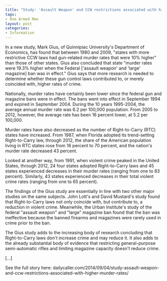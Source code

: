 ```yaml
---
title: "Study: 'Assault Weapon' and CCW restrictions associated with higher murder rates"
tags:
- One Armed Man
layout: post
categories:
- Information
---
```


In a new study, Mark Gius, of Quinnipiac University's Department of Economics, has found that between 1980 and 2009, "states with more restrictive CCW laws had gun-related murder rates that were 10% higher" than those of other states. Gius also concluded that state "murder rates were 19.3% higher when the Federal \['assault weapon' and 'large' magazine\] ban was in effect." Gius says that more research is needed to determine whether these gun control laws contributed to, or merely coincided with, higher rates of crime.

Nationally, murder rates have certainly been lower since the federal gun and magazine bans were in effect. The bans went into effect in September 1994 and expired in September 2004. During the 10 years 1995-2004, the average annual murder rate was 6.2 per 100,000 population. From 2005 to 2012, however, the average rate has been 16 percent lower, at 5.2 per 100,000.

Murder rates have also decreased as the number of Right-to-Carry (RTC) states have increased. From 1987, when Florida adopted its trend-setting Right-to-Carry law, through 2012, the share of the American population living in RTC states rose from 16 percent to 70 percent, and the nation's murder rate decreased 43 percent.

Looked at another way, from 1991, when violent crime peaked in the United States, through 2012, 24 four states adopted Right-to-Carry laws and 45 states experienced decreases in their murder rates (ranging from one to 83 percent). Similarly, 43 states experienced decreases in their total violent crime rates (ranging from one to 65 percent).

The findings of the Gius study are essentially in line with two other major studies on the same subjects. John Lott's and David Mustard's study found that Right-to-Carry laws not only coincide with, but contribute to, a reduction in violent crime. Meanwhile, the Urban Institute's study of the federal "assault weapon" and "large" magazine ban found that the ban was ineffective because the banned firearms and magazines were rarely used in crime prior to the ban.

The Gius study adds to the increasing body of research concluding that Right-to-Carry laws don't increase crime and may reduce it. It also adds to the already substantial body of evidence that restricting general-purpose semi-automatic rifles and limiting magazine capacity doesn't reduce crime.

\[...\]

See the full story here: dailycaller.com/2014/09/04/study-assault-weapon-and-ccw-restrictions-associated-with-higher-murder-rates/